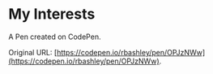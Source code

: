 # My Interests

A Pen created on CodePen.

Original URL: [https://codepen.io/rbashley/pen/OPJzNWw](https://codepen.io/rbashley/pen/OPJzNWw).

